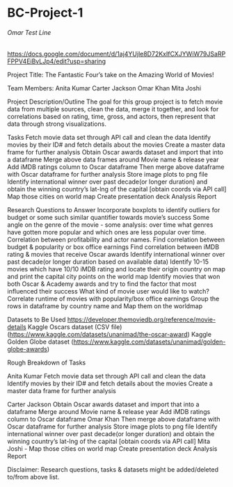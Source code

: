# BC-Project-1
###### Omar Test Line
https://docs.google.com/document/d/1aj4YUjle8D72KxIfCXJYWiW79JSaRPFPPV4EiBvLJp4/edit?usp=sharing

Project Title: The Fantastic Four’s take on the Amazing World of Movies!

Team Members:
Anita Kumar
Carter Jackson
Omar Khan
Mita Joshi

Project Description/Outline
 The goal for this group project is to fetch movie data from multiple sources, clean the data, merge it together, and look for correlations based on rating, time, gross, and actors, then represent that data through strong visualizations.


Tasks
Fetch movie data set through API call and clean the data
Identify movies by their ID# and fetch details about the movies 
Create a master data frame for further analysis
Obtain Oscar awards dataset and import that into a dataframe
Merge above data frames around Movie name & release year
Add iMDB ratings column to Oscar dataframe
Then merge above dataframe with Oscar dataframe for further analysis
Store image plots to png file
Identify international winner over past decade(or longer duration) and obtain the winning country’s lat-lng of the capital [obtain coords via API call]
Map those cities on world map 
Create presentation deck
Analysis Report


Research Questions to Answer
Incorporate boxplots to identify outliers for budget or some such similar quantifier towards movie’s success
Some angle on the genre of the movie - some analysis: over time what genres have gotten more popular and which ones are less popular over time.
Correlation between profitability and actor names. 
Find correlation between budget & popularity or box office earnings
Find correlation between iMDB rating & movies that receive Oscar awards 
Identify international winner over past decade(or longer duration based on available data) 
Identify 10-15 movies which have 10/10 iMDB rating and locate their origin country on map and print the capital city points on the world map
Identify movies that won both Oscar & Academy awards and try to find the factor that most influenced their success
What kind of movie user would like to watch? 
Correlate runtime of movies with popularity/box office earnings 
Group the rows in dataframe by country name and Map them on the worldmap 

Datasets to Be Used
https://developer.themoviedb.org/reference/movie-details
Kaggle Oscars dataset (CSV file) (https://www.kaggle.com/datasets/unanimad/the-oscar-award)
Kaggle Golden Globe dataset (https://www.kaggle.com/datasets/unanimad/golden-globe-awards)

Rough Breakdown of Tasks

Anita Kumar
Fetch movie data set through API call and clean the data
Identify movies by their ID# and fetch details about the movies 
Create a master data frame for further analysis


Carter Jackson
Obtain Oscar awards dataset and import that into a dataframe
Merge around Movie name & release year
Add iMDB ratings column to Oscar dataframe
Omar Khan
Then merge above dataframe with Oscar dataframe for further analysis
Store image plots to png file
Identify international winner over past decade(or longer duration) and obtain the winning country’s lat-lng of the capital [obtain coords via API call]
Mita Joshi 
      -     Map those cities on world map 
Create presentation deck
Analysis Report





Disclaimer: Research questions, tasks & datasets might be added/deleted to/from above list. 


